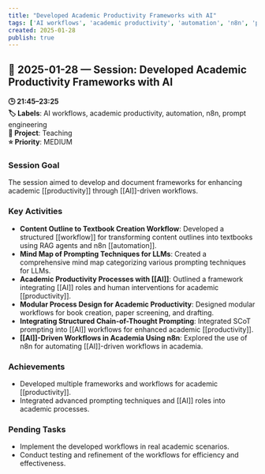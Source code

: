 ```yaml
---
title: "Developed Academic Productivity Frameworks with AI"
tags: ['AI workflows', 'academic productivity', 'automation', 'n8n', 'prompt engineering']
created: 2025-01-28
publish: true
---
```


## 📅 2025-01-28 — Session: Developed Academic Productivity Frameworks with AI

**🕒 21:45–23:25**  
**🏷️ Labels**: AI workflows, academic productivity, automation, n8n, prompt engineering  
**📂 Project**: Teaching  
**⭐ Priority**: MEDIUM  


### Session Goal
The session aimed to develop and document frameworks for enhancing academic [[productivity]] through [[AI]]-driven workflows.

### Key Activities
- **Content Outline to Textbook Creation Workflow**: Developed a structured [[workflow]] for transforming content outlines into textbooks using RAG agents and n8n [[automation]].
- **Mind Map of Prompting Techniques for LLMs**: Created a comprehensive mind map categorizing various prompting techniques for LLMs.
- **Academic Productivity Processes with [[AI]]**: Outlined a framework integrating [[AI]] roles and human interventions for academic [[productivity]].
- **Modular Process Design for Academic Productivity**: Designed modular workflows for book creation, paper screening, and drafting.
- **Integrating Structured Chain-of-Thought Prompting**: Integrated SCoT prompting into [[AI]] workflows for enhanced academic [[productivity]].
- **[[AI]]-Driven Workflows in Academia Using n8n**: Explored the use of n8n for automating [[AI]]-driven workflows in academia.

### Achievements
- Developed multiple frameworks and workflows for academic [[productivity]].
- Integrated advanced prompting techniques and [[AI]] roles into academic processes.

### Pending Tasks
- Implement the developed workflows in real academic scenarios.
- Conduct testing and refinement of the workflows for efficiency and effectiveness.
